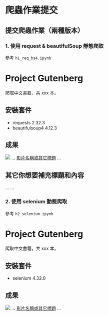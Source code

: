 # 爬蟲作業提交

## 提交爬蟲作業（兩種版本）

### 1. 使用 request & beautifulSoup 靜態爬取

參考 `h1_req_bs4.ipynb`

# Project Gutenberg

爬取中文書籍，共 xxx 本。

## 安裝套件

- requests 2.32.3
- beautifulsoup4 4.12.3

## 成果

![](執行過程的擷圖或說明圖片)
...
[影片名稱或其它標題](你的影片連結)
...

## 其它你想要補充標題和內容

...
...

### 2. 使用 selenium 動態爬取

參考 `h2_selenium.ipynb`

# Project Gutenberg

爬取中文書籍，共 xxx 本。

## 安裝套件

- selenium 4.32.0

## 成果

![](執行過程的擷圖或說明圖片)
...
[影片名稱或其它標題](你的影片連結)
...
